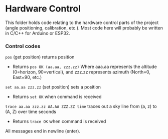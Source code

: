 # Hardware Control
This folder holds code relating to the hardware control parts of the project (angle positioning, calibration, etc.). Most code here will probably be written in C/C++ for Arduino or ESP32.

### Control codes
`pos` (get position) returns position
- Returns `pos OK (aa.aa, zzz.zz)` Where aaa.aa represents the altitude (0=horizon, 90=vertical), and zzz.zz represents azimuth (North=0, East=90, etc.)

`set aa.aa zzz.zz` (set position) sets a position
- Returns `set OK` when command is received

`trace aa.aa zzz.zz AA.AA ZZZ.ZZ time` traces out a sky line from (a, z) to (A, Z) over time seconds
- Returns `trace OK` when command is received

All messages end in newline (enter).

 

